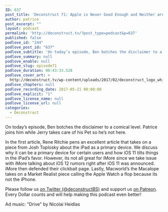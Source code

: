 ```yaml
---
ID: 637
post_title: 'Deconstruct 71: Apple is Never Good Enough and Neither are the Article'
author: patrice
post_excerpt: ""
layout: podcast
permalink: 'http://deconstruct.tv/?post_type=podcast&p=637'
published: false
podlove_id: "244"
podlove_post_id: "637"
podlove_subtitle: 'On today’s episode, Ben botches the disclaimer to a comical level.  Patrice joins him while Jerry takes care of his Pet so he’s not here.'
podlove_summary: null
podlove_enable: null
podlove_slug: episode71
podlove_duration: 00:43:33.528
podlove_cover_art: >
  http://deconstruct.tv/wp-content/uploads/2017/02/deconstruct_logo_white.png
podlove_chapters: null
podlove_recording_date: 2017-05-21 00:00:00
podlove_explicit: "1"
podlove_license_name: null
podlove_license_url: null
categories:
  - Deconstruct
---
```

<p>On today’s episode, Ben botches the disclaimer to a comical level.  Patrice joins him while Jerry takes care of his Pet so he’s not here.</p>  In the first article, Rene Ritchie pens an excellent article that takes on a piece from Josh Toplosky about the iPad as a primary device.  We discuss why it can be a primary device for certain users and how iOS 11 tilts things in the iPad’s favor.  However, its not all great for iMore since we take issue with iMore talking about iOS 12 rumors right after iOS 11 was announced.  iMore then defended their clickbait page.  Lastly, Macworld’s the Macalope takes on a Market Realist piece calling the Apple Watch a flop because its not the iPhone. </p>

<p>
Please follow us <a href="http://twitter.com/deconstructBS">on Twitter (@deconstructBS)</a> and support us <a href="http://patreon.com/deconstruct">on Patreon</a>. Every Dollar counts and will help making this podcast even better!</p>
<p>Ad music: "Drive" by Nicolai Heidlas</p>